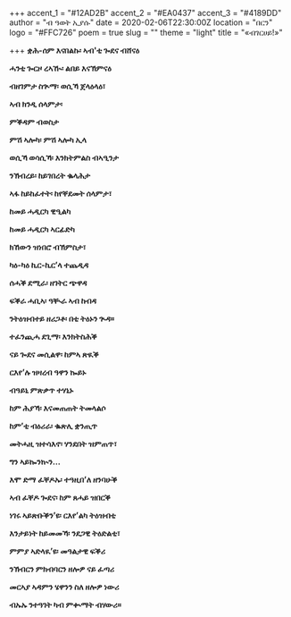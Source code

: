 +++
accent_1 = "#12AD2B"
accent_2 = "#EA0437"
accent_3 = "#4189DD"
author = "ብ ዓወት ኢያሱ"
date = 2020-02-06T22:30:00Z
location = "በርን"
logo = "#FFC726"
poem = true
slug = ""
theme = "light"
title = "«ብገርሀይ!»"

+++
**ቋሕ-ሰም እናበልኩ፡ ኣብ'ቲ ጐደና ብሸናዕ**

**ሓንቲ ጐርዞ ረኣዂ፡ ልበይ እናኽምናዕ**

**ብዘገምታ ስጒማ፡ ወሲኻ ጀላዕላዕ፣**

**ኣብ ክንዲ ሰላምታ፡**

**ምቕዳም ብወስታ**

**ምሽ ኣሎካ፡ ምሽ ኣሎካ ኢላ**

**ወሲኻ ወሳሲኻ፡ እንክትምልስ ብኣዒንታ**

**ንኽብረይ፡ ከይገበረት ቈላሕታ**

**ኣፋ ከይከፈተት፡ ከየቐደመት ሰላምታ፣**

**ከመይ ሓዲርካ ዊዒልካ**

**ከመይ ሓዲርካ ኣርፊድካ**

**ክኸውን ዝነበሮ ብኽምስታ፣**

**ካዕ-ካዕ ኪር-ኪር’ላ ተጨዲዳ**

**ሰሓቕ ደሚራ፡ ዘገትር ጭዋዳ**

**ፍቕራ ሓቢኣ፡ ዓቚራ ኣብ ከብዳ**

**ንትዕዝብተይ ዘሪጋቶ፡ በቲ ትዕኑን ጒዳ።**

**ተፈንጪሓ ደጊማ፡ እንክትስሕቕ**

**ናይ ጐደና መሲልዋ፡ ከምኣ ጽዪቕ**

**ርእየ’ሉ ዝዛረብ ዓዋን ኰይኑ**

**ብዓይኒ ምጽቃጥ ተሃኒኑ**

**ከም ሕያኻ፡ እናመጠጠት ትመላልሶ**

**ከም’ቲ ብዕሪራ፡ ቈጽሊ ቋንጢጥ**

**መትሓዚ ዝተሳእኖ፡ ሃንደበት ዝምጠጥ፣**

**ግን ኣይኰንኲን…**

**እሞ ድማ ፈቐዶኡ፡ ተዓዚበ’ለ ዘንባሁቕ**

**ኣብ ፈቐዶ ጐደና፡ ከም ጸሓይ ዝበርቕ**

**ነገሩ ኣይጽቡቕን’ዩ፡ ርእየ’ልካ ትዕዝብቲ**

**እንታይነት ከይመመኻ፡ ንደጋዊ ትዕድልቲ፣**

**ምምያ ኣድላዪ’ዩ፡ መዓልታዊ ፍቕሪ**

**ንኽብርን ምክብባርን ዘሎዎ ናይ ፈጣሪ**

**መርኣያ ኣዳምን ሄዋንን ስለ ዘሎዎ ነውሪ**

**ብኡኡ ንተዓገት ካብ ምቊማት ብሃውሪ።**